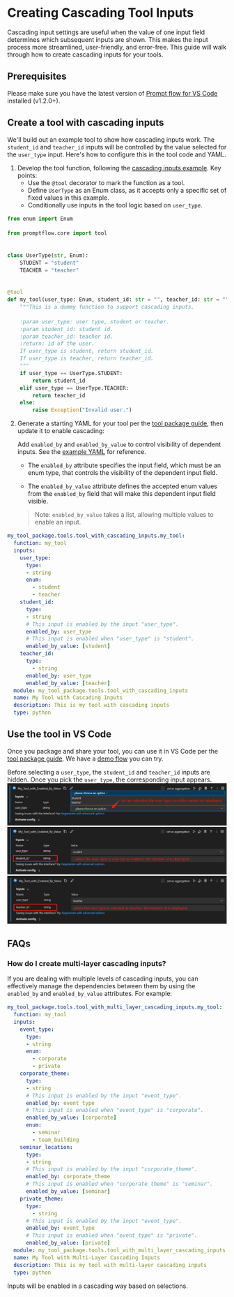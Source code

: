 # Creating Cascading Tool Inputs

Cascading input settings are useful when the value of one input field determines which subsequent inputs are shown. This makes the input process more streamlined, user-friendly, and error-free. This guide will walk through how to create cascading inputs for your tools.

## Prerequisites
Please make sure you have the latest version of [Prompt flow for VS Code](https://marketplace.visualstudio.com/items?itemName=prompt-flow.prompt-flow) installed (v1.2.0+).


## Create a tool with cascading inputs
We'll build out an example tool to show how cascading inputs work. The `student_id` and `teacher_id` inputs will be controlled by the value selected for the `user_type` input. Here's how to configure this in the tool code and YAML.

1. Develop the tool function, following the [cascading inputs example](https://github.com/microsoft/promptflow/blob/main/examples/tools/tool-package-quickstart/my_tool_package/tools/tool_with_cascading_inputs.py). Key points:
    * Use the `@tool` decorator to mark the function as a tool.
    * Define `UserType` as an Enum class, as it accepts only a specific set of fixed values in this example.
    * Conditionally use inputs in the tool logic based on `user_type`.

```python
from enum import Enum

from promptflow.core import tool


class UserType(str, Enum):
    STUDENT = "student"
    TEACHER = "teacher"


@tool
def my_tool(user_type: Enum, student_id: str = "", teacher_id: str = "") -> str:
    """This is a dummy function to support cascading inputs.

    :param user_type: user type, student or teacher.
    :param student_id: student id.
    :param teacher_id: teacher id.
    :return: id of the user.
    If user_type is student, return student_id.
    If user_type is teacher, return teacher_id.
    """
    if user_type == UserType.STUDENT:
        return student_id
    elif user_type == UserType.TEACHER:
        return teacher_id
    else:
        raise Exception("Invalid user.")
```

2. Generate a starting YAML for your tool per the [tool package guide](create-and-use-tool-package.md), then update it to enable cascading:

    Add `enabled_by` and `enabled_by_value` to control visibility of dependent inputs. See the [example YAML](https://github.com/microsoft/promptflow/blob/main/examples/tools/tool-package-quickstart/my_tool_package/yamls/tool_with_cascading_inputs.yaml) for reference.

    * The `enabled_by` attribute specifies the input field, which must be an enum type, that controls the visibility of the dependent input field.

    * The `enabled_by_value` attribute defines the accepted enum values from the `enabled_by` field that will make this dependent input field visible.
    > Note: `enabled_by_value` takes a list, allowing multiple values to enable an input.

```yaml
my_tool_package.tools.tool_with_cascading_inputs.my_tool:
  function: my_tool
  inputs:
    user_type:
      type:
      - string
      enum:
        - student
        - teacher
    student_id:
      type:
      - string
      # This input is enabled by the input "user_type".
      enabled_by: user_type
      # This input is enabled when "user_type" is "student".
      enabled_by_value: [student]
    teacher_id:
      type:
        - string
      enabled_by: user_type
      enabled_by_value: [teacher]
  module: my_tool_package.tools.tool_with_cascading_inputs
  name: My Tool with Cascading Inputs
  description: This is my tool with cascading inputs
  type: python
```

## Use the tool in VS Code
Once you package and share your tool, you can use it in VS Code per the [tool package guide](create-and-use-tool-package.md). We have a [demo flow](https://github.com/microsoft/promptflow/tree/main/examples/tools/use-cases/cascading-inputs-tool-showcase) you can try.

Before selecting a `user_type`, the `student_id` and `teacher_id` inputs are hidden. Once you pick the `user_type`, the corresponding input appears.
![before_user_type_selected.png](../../media/how-to-guides/develop-a-tool/before_user_type_selected.png)
![after_user_type_selected_with_student.png](../../media/how-to-guides/develop-a-tool/after_user_type_selected_with_student.png)
![after_user_type_selected_with_teacher.png](../../media/how-to-guides/develop-a-tool/after_user_type_selected_with_teacher.png)



## FAQs
### How do I create multi-layer cascading inputs?
If you are dealing with multiple levels of cascading inputs, you can effectively manage the dependencies between them by using the `enabled_by` and `enabled_by_value` attributes. For example:
```yaml
my_tool_package.tools.tool_with_multi_layer_cascading_inputs.my_tool:
  function: my_tool
  inputs:
    event_type:
      type:
      - string
      enum:
        - corporate
        - private
    corporate_theme:
      type:
      - string
      # This input is enabled by the input "event_type".
      enabled_by: event_type
      # This input is enabled when "event_type" is "corporate".
      enabled_by_value: [corporate]
      enum:
        - seminar
        - team_building
    seminar_location:
      type:
      - string
      # This input is enabled by the input "corporate_theme".
      enabled_by: corporate_theme
      # This input is enabled when "corporate_theme" is "seminar".
      enabled_by_value: [seminar]
    private_theme:
      type:
        - string
      # This input is enabled by the input "event_type".
      enabled_by: event_type
      # This input is enabled when "event_type" is "private".
      enabled_by_value: [private]
  module: my_tool_package.tools.tool_with_multi_layer_cascading_inputs
  name: My Tool with Multi-Layer Cascading Inputs
  description: This is my tool with multi-layer cascading inputs
  type: python
```
Inputs will be enabled in a cascading way based on selections.
